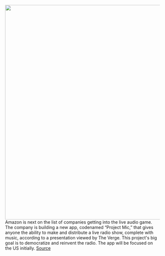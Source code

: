 <img src='https://cdn.vox-cdn.com/thumbor/96Hdp9lczJYTtRo2RQDMiJfgLQg=/0x0:2040x1360/1200x800/filters:focal(857x517:1183x843)/cdn.vox-cdn.com/uploads/chorus_image/image/70046352/acastro_211024_1777_amazonMusic_0001.0.jpg' width='700px' /><br/>
Amazon is next on the list of companies getting into the live audio game. The company is building a new app, codenamed “Project Mic,” that gives anyone the ability to make and distribute a live radio show, complete with music, according to a presentation viewed by The Verge. This project's big goal is to democratize and reinvent the radio. The app will be focused on the US initially.
<a href='https://www.theverge.com/2021/10/26/22744585/amazon-project-mic-launch-live-audio-app'> Source <a/>